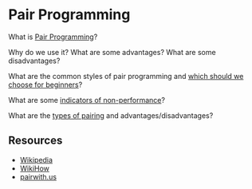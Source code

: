 # Pair Programming

What is [Pair Programming]()?

Why do we use it? What are some advantages? What are some disadvantages?

What are the common styles of pair programming and [which should we choose for beginners](http://articles.coreyhaines.com/posts/thoughts-on-pair-programming/)?

What are some [indicators of non-performance](https://en.wikipedia.org/wiki/Pair_programming)?

What are the [types of pairing](https://en.wikipedia.org/wiki/Pair_programming#Pairing_variations) and advantages/disadvantages?

## Resources
- [Wikipedia](https://en.wikipedia.org/wiki/Pair_programming)
- [WikiHow](http://www.wikihow.com/Pair-Program)
- [pairwith.us](http://www.pairwith.us/tv)

